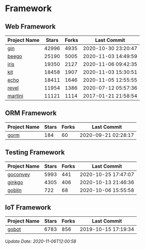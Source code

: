 # Framework

## Web Framework
| Project Name | Stars | Forks | Last Commit |
| ------------ | ----- | ----- | ----------- |
| [gin](https://github.com/gin-gonic/gin) | 42996 | 4935 | 2020-10-30 23:20:47 |
| [beego](https://github.com/astaxie/beego) | 25190 | 5005 | 2020-11-03 14:49:59 |
| [iris](https://github.com/kataras/iris) | 19350 | 2127 | 2020-11-06 09:42:35 |
| [kit](https://github.com/go-kit/kit) | 18458 | 1907 | 2020-11-03 15:30:51 |
| [echo](https://github.com/labstack/echo) | 18411 | 1646 | 2020-11-05 12:55:55 |
| [revel](https://github.com/revel/revel) | 11954 | 1386 | 2020-07-12 05:57:36 |
| [martini](https://github.com/go-martini/martini) | 11121 | 1114 | 2017-01-21 21:58:54 |

## ORM Framework
| Project Name | Stars | Forks | Last Commit |
| ------------ | ----- | ----- | ----------- |
| [gorm](https://github.com/jinzhu/gorm) | 184 | 60 | 2020-09-21 02:28:17 |

## Testing Framework
| Project Name | Stars | Forks | Last Commit |
| ------------ | ----- | ----- | ----------- |
| [goconvey](https://github.com/smartystreets/goconvey) | 5993 | 441 | 2020-10-25 17:47:07 |
| [ginkgo](https://github.com/onsi/ginkgo) | 4305 | 406 | 2020-10-13 21:46:36 |
| [goblin](https://github.com/franela/goblin) | 722 | 68 | 2020-10-06 15:55:58 |

## IoT Framework
| Project Name | Stars | Forks | Last Commit |
| ------------ | ----- | ----- | ----------- |
| [gobot](https://github.com/hybridgroup/gobot) | 6783 | 856 | 2019-10-15 17:19:34 |

*Update Date: 2020-11-06T12:00:58*